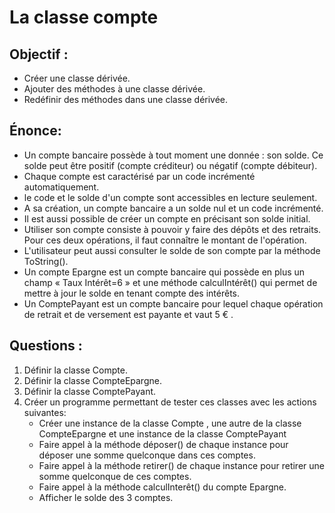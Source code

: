 # La classe compte

## Objectif :  
*	Créer une classe dérivée.
*	Ajouter des méthodes à une classe dérivée.
*	Redéfinir des méthodes dans une classe dérivée.

## Énonce:

*	Un compte bancaire possède à tout moment une donnée : son solde. Ce solde peut être positif (compte créditeur) ou négatif (compte débiteur).
*	Chaque compte est caractérisé par un code incrémenté automatiquement.
*	le code et le solde d'un compte sont accessibles en lecture seulement.
*	A sa création, un compte bancaire a un solde nul et un code incrémenté.
*	Il est aussi possible de créer un compte en précisant son solde initial.
*	Utiliser son compte consiste à pouvoir y faire des dépôts et des retraits. Pour ces deux opérations, il faut connaître le montant de l'opération.
*	L'utilisateur peut aussi consulter le solde de son compte par la méthode ToString().
*	Un compte Epargne est un compte bancaire qui possède en plus un champ « Taux Intérêt=6 » et une méthode calculIntérêt() qui permet de mettre à jour le solde en tenant compte des intérêts.
*	Un ComptePayant est un compte bancaire pour lequel chaque opération de retrait et de versement est payante et vaut 5 € .
## Questions :
1.	Définir la classe Compte.
2.	Définir la classe CompteEpargne.
3.	Définir la classe ComptePayant.
4.	Créer un programme permettant de tester ces classes avec les actions suivantes:
    *	Créer une instance de la classe Compte , une autre de la classe CompteEpargne et une instance de la classe ComptePayant
    *	Faire appel à la méthode déposer() de chaque instance pour déposer une somme quelconque dans ces comptes.
    *	Faire appel à la méthode retirer() de chaque instance pour retirer une somme quelconque de ces comptes.
    *	Faire appel à la méthode calculInterêt() du compte Epargne.
    *	Afficher le solde des 3 comptes.

